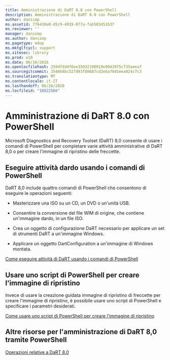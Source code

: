 ```yaml
---
title: Amministrazione di DaRT 8.0 con PowerShell
description: Amministrazione di DaRT 8.0 con PowerShell
author: dansimp
ms.assetid: 776430e0-d5c9-4919-877a-fab503451b37
ms.reviewer: ''
manager: dansimp
ms.author: dansimp
ms.pagetype: mdop
ms.mktglfcycl: support
ms.sitesec: library
ms.prod: w10
ms.date: 06/16/2016
ms.openlocfilehash: 259dfdd4f6ee35032196919e90439f5cf35aeea7
ms.sourcegitcommit: 354664bc527d93f80687cd2eba70d1eea024c7c3
ms.translationtype: MT
ms.contentlocale: it-IT
ms.lasthandoff: 06/26/2020
ms.locfileid: "10822566"
---
```

# Amministrazione di DaRT 8.0 con PowerShell


Microsoft Diagnostics and Recovery Toolset (DaRT) 8,0 consente di usare i comandi di PowerShell per completare varie attività amministrative di DaRT 8,0 o per creare l'immagine di ripristino delle freccette.

## Eseguire attività dardo usando i comandi di PowerShell


DaRT 8,0 include quattro comandi di PowerShell che consentono di eseguire le operazioni seguenti:

-   Masterizzare una ISO su un CD, un DVD o un'unità USB.

-   Consentire la conversione del file WIM di origine, che contiene un'immagine dardo, in un file ISO.

-   Crea un oggetto di configurazione DaRT necessario per applicare un set di strumenti DaRT a un'immagine Windows.

-   Applicare un oggetto DartConfiguration a un'immagine di Windows montata.

[Come eseguire attività di DaRT usando i comandi di PowerShell](how-to-perform-dart-tasks-by-using-powershell-commands-dart-8.md)

## Usare uno script di PowerShell per creare l'immagine di ripristino


Invece di usare la creazione guidata immagine di ripristino di freccette per creare l'immagine di ripristino, è possibile usare uno script di PowerShell e specificare i parametri desiderati.

[Come usare uno script di PowerShell per creare l'immagine di ripristino](how-to-use-a-powershell-script-to-create-the-recovery-image-dart-8.md)

## Altre risorse per l'amministrazione di DaRT 8,0 tramite PowerShell


[Operazioni relative a DaRT 8.0](operations-for-dart-80-dart-8.md)

 

 





